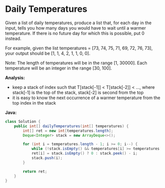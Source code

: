 # Daily Temperatures

Given a list of daily temperatures, produce a list that, for each day in the input, tells you how many days you would have to wait until a warmer temperature. If there is no future day for which this is possible, put 0 instead.

For example, given the list temperatures = [73, 74, 75, 71, 69, 72, 76, 73], your output should be [1, 1, 4, 2, 1, 1, 0, 0].

Note: The length of temperatures will be in the range [1, 30000]. Each temperature will be an integer in the range [30, 100].

**Analysis:**
- keep a stack of index such that T[stack[-1]] < T[stack[-2]] < ..., where stack[-1] is the top of the stack, stack[-2] is second from the top
- it is easy to know the next occurrence of a warmer temperature from the top index in the stack

**Java:**
```java
class Solution {
    public int[] dailyTemperatures(int[] temperatures) {
        int[] ret = new int[temperatures.length];
        Deque<Integer> stack = new ArrayDeque<>();

        for (int i = temperatures.length - 1; i >= 0; i--) {
            while (!stack.isEmpty() && temperatures[i] >= temperatures[stack.peek()]) stack.pop();
            ret[i] = stack.isEmpty() ? 0 : stack.peek() - i;
            stack.push(i);
        }

        return ret;
    }
}
```

